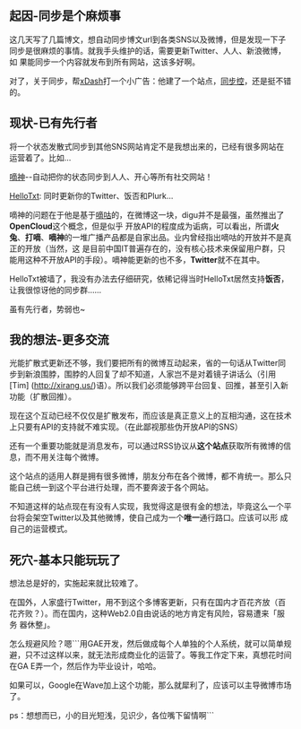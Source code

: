 

## 起因-同步是个麻烦事

这几天写了几篇博文，想自动同步博文url到各类SNS以及微博，但是发现一下子同步是很麻烦的事情。就我手头维护的话，需要更新Twitter、人人、新浪微博，如
果能同步一个内容就发布到所有网站，这该多好啊。

对了，关于同步，帮[xDash](http://www.fanbing.net/)打一个小广告：他建了一个站点，[同步控](http://www.syncoo.com/)，还是挺不错的。

## 现状-已有先行者

将一个状态发散式同步到其他SNS网站肯定不是我想出来的，已经有很多网站在运营着了。比如…

[嘀神](http://www.digusync.com/)--自动把你的状态同步到人人、开心等所有社交网站！

[HelloTxt](http://hellotxt.com/): 同时更新你的Twitter、饭否和Plurk…

嘀神的问题在于他是基于[嘀咕](http://digu.com)的，在微博这一块，digu并不是最强，虽然推出了**OpenCloud**这个概念，但是似乎
开放API的程度成为诟病，可以看出，所谓**火兔**、**打嘀**、**嘀神**的一堆广播产品都是自家出品。业内曾经指出嘀咕的开放并不是真正的开放（当然，这
是目前中国IT普遍存在的，没有核心技术来保留用户群，只能用这种不开放API的手段）。嘀神能更新的也不多，**Twitter**就不在其中。

HelloTxt被墙了，我没有办法去仔细研究，依稀记得当时HelloTxt居然支持**饭否**，让我很惊讶他的同步群……

虽有先行者，势弱也~

## 我的想法-更多交流

光能扩散式更新还不够，我们要把所有的微博互动起来，省的一句话从Twitter同步到新浪围脖，围脖的人回复了却不知道，人家岂不是对着镜子讲话么（引用[Tim]
(http://xirang.us/)语）。所以我们必须能够跨平台回复、回推，甚至引入新功能（扩散回推）。

现在这个互动已经不仅仅是扩散发布，而应该是真正意义上的互相沟通，这在技术上只要有API的支持就不难实现。（在此鄙视那些伪开放API的SNS）

还有一个重要功能就是消息发布，可以通过RSS协议从**这个站点**获取所有微博的信息，而不用关注每个微博。

这个站点的适用人群是拥有很多微博，朋友分布在各个微博，都不肯统一。那么只能自己统一到这个平台进行处理，而不要奔波于各个网站。

不知道这样的站点现在有没有人实现，我觉得这是很有金的想法，毕竟这么一个平台将会架空Twitter以及其他微博，使自己成为一个**唯一**通行路口。应该可以形
成自己的运营模式。

## 死穴-基本只能玩玩了

想法总是好的，实施起来就比较难了。

在国外，人家盛行Twitter，用不到这个多博客更新，只有在国内才百花齐放（百花齐败？）。而在国内，这种Web2.0自由说话的地方肯定有风险，容易遭来「服务
器休整」。

怎么规避风险？嗯```用GAE开发，然后做成每个人单独的个人系统，就可以简单规避，只不过这样以来，就无法形成商业化的运营了。等我工作定下来，真想花时间在GA
E弄一个，然后作为毕业设计，哈哈。

如果可以，Google在Wave加上这个功能，那么就犀利了，应该可以主导微博市场了。

ps：想想而已，小的目光短浅，见识少，各位嘴下留情啊```

